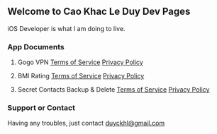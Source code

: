 ## Welcome to Cao Khac Le Duy Dev Pages

iOS Developer is what I am doing to live.

### App Documents
1. Gogo VPN
[Terms of Service](/gogoVPN/tos.html)
[Privacy Policy](privacy.html)
2. BMI Rating
[Terms of Service](/bmicalculator/tos.md)
[Privacy Policy](/bmicalculator/privacy.md)

2. Secret Contacts Backup & Delete
[Terms of Service](/secretcontactsbackup/terms.md)
[Privacy Policy](/secretcontactsbackup/privacy.md)


### Support or Contact

Having any troubles, just contact [duyckhl@gmail.com](url)
